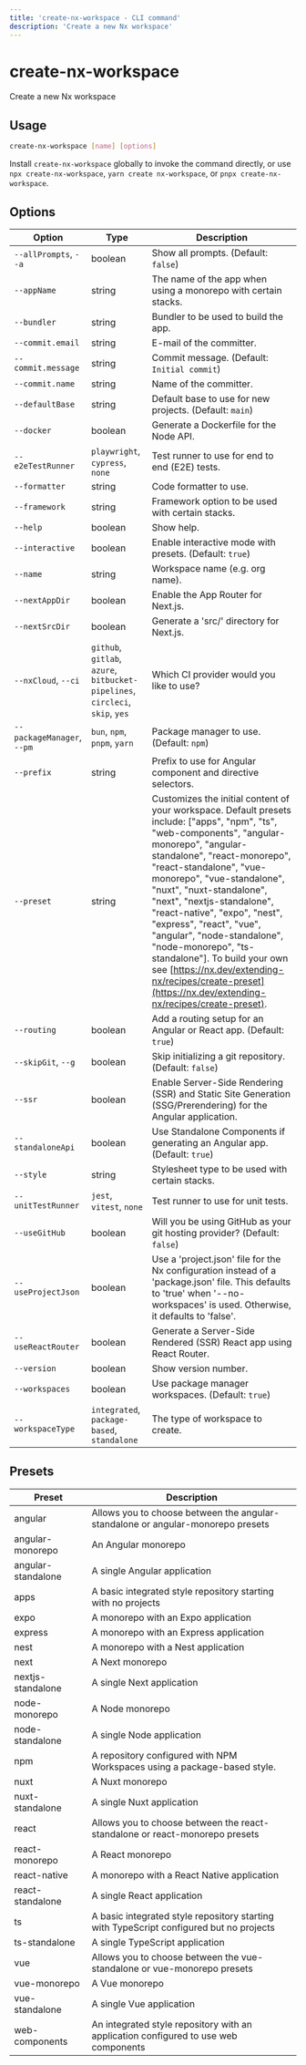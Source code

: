 ```yaml
---
title: 'create-nx-workspace - CLI command'
description: 'Create a new Nx workspace'
---
```


# create-nx-workspace

Create a new Nx workspace

## Usage

```bash
create-nx-workspace [name] [options]
```

Install `create-nx-workspace` globally to invoke the command directly, or use `npx create-nx-workspace`, `yarn create nx-workspace`, or `pnpx create-nx-workspace`.

## Options

| Option                     | Type                                                                          | Description                                                                                                                                                                                                                                                                                                                                                                                                                                                                                                                                            |
| -------------------------- | ----------------------------------------------------------------------------- | ------------------------------------------------------------------------------------------------------------------------------------------------------------------------------------------------------------------------------------------------------------------------------------------------------------------------------------------------------------------------------------------------------------------------------------------------------------------------------------------------------------------------------------------------------ |
| `--allPrompts`, `--a`      | boolean                                                                       | Show all prompts. (Default: `false`)                                                                                                                                                                                                                                                                                                                                                                                                                                                                                                                   |
| `--appName`                | string                                                                        | The name of the app when using a monorepo with certain stacks.                                                                                                                                                                                                                                                                                                                                                                                                                                                                                         |
| `--bundler`                | string                                                                        | Bundler to be used to build the app.                                                                                                                                                                                                                                                                                                                                                                                                                                                                                                                   |
| `--commit.email`           | string                                                                        | E-mail of the committer.                                                                                                                                                                                                                                                                                                                                                                                                                                                                                                                               |
| `--commit.message`         | string                                                                        | Commit message. (Default: `Initial commit`)                                                                                                                                                                                                                                                                                                                                                                                                                                                                                                            |
| `--commit.name`            | string                                                                        | Name of the committer.                                                                                                                                                                                                                                                                                                                                                                                                                                                                                                                                 |
| `--defaultBase`            | string                                                                        | Default base to use for new projects. (Default: `main`)                                                                                                                                                                                                                                                                                                                                                                                                                                                                                                |
| `--docker`                 | boolean                                                                       | Generate a Dockerfile for the Node API.                                                                                                                                                                                                                                                                                                                                                                                                                                                                                                                |
| `--e2eTestRunner`          | `playwright`, `cypress`, `none`                                               | Test runner to use for end to end (E2E) tests.                                                                                                                                                                                                                                                                                                                                                                                                                                                                                                         |
| `--formatter`              | string                                                                        | Code formatter to use.                                                                                                                                                                                                                                                                                                                                                                                                                                                                                                                                 |
| `--framework`              | string                                                                        | Framework option to be used with certain stacks.                                                                                                                                                                                                                                                                                                                                                                                                                                                                                                       |
| `--help`                   | boolean                                                                       | Show help.                                                                                                                                                                                                                                                                                                                                                                                                                                                                                                                                             |
| `--interactive`            | boolean                                                                       | Enable interactive mode with presets. (Default: `true`)                                                                                                                                                                                                                                                                                                                                                                                                                                                                                                |
| `--name`                   | string                                                                        | Workspace name (e.g. org name).                                                                                                                                                                                                                                                                                                                                                                                                                                                                                                                        |
| `--nextAppDir`             | boolean                                                                       | Enable the App Router for Next.js.                                                                                                                                                                                                                                                                                                                                                                                                                                                                                                                     |
| `--nextSrcDir`             | boolean                                                                       | Generate a 'src/' directory for Next.js.                                                                                                                                                                                                                                                                                                                                                                                                                                                                                                               |
| `--nxCloud`, `--ci`        | `github`, `gitlab`, `azure`, `bitbucket-pipelines`, `circleci`, `skip`, `yes` | Which CI provider would you like to use?                                                                                                                                                                                                                                                                                                                                                                                                                                                                                                               |
| `--packageManager`, `--pm` | `bun`, `npm`, `pnpm`, `yarn`                                                  | Package manager to use. (Default: `npm`)                                                                                                                                                                                                                                                                                                                                                                                                                                                                                                               |
| `--prefix`                 | string                                                                        | Prefix to use for Angular component and directive selectors.                                                                                                                                                                                                                                                                                                                                                                                                                                                                                           |
| `--preset`                 | string                                                                        | Customizes the initial content of your workspace. Default presets include: ["apps", "npm", "ts", "web-components", "angular-monorepo", "angular-standalone", "react-monorepo", "react-standalone", "vue-monorepo", "vue-standalone", "nuxt", "nuxt-standalone", "next", "nextjs-standalone", "react-native", "expo", "nest", "express", "react", "vue", "angular", "node-standalone", "node-monorepo", "ts-standalone"]. To build your own see [https://nx.dev/extending-nx/recipes/create-preset](https://nx.dev/extending-nx/recipes/create-preset). |
| `--routing`                | boolean                                                                       | Add a routing setup for an Angular or React app. (Default: `true`)                                                                                                                                                                                                                                                                                                                                                                                                                                                                                     |
| `--skipGit`, `--g`         | boolean                                                                       | Skip initializing a git repository. (Default: `false`)                                                                                                                                                                                                                                                                                                                                                                                                                                                                                                 |
| `--ssr`                    | boolean                                                                       | Enable Server-Side Rendering (SSR) and Static Site Generation (SSG/Prerendering) for the Angular application.                                                                                                                                                                                                                                                                                                                                                                                                                                          |
| `--standaloneApi`          | boolean                                                                       | Use Standalone Components if generating an Angular app. (Default: `true`)                                                                                                                                                                                                                                                                                                                                                                                                                                                                              |
| `--style`                  | string                                                                        | Stylesheet type to be used with certain stacks.                                                                                                                                                                                                                                                                                                                                                                                                                                                                                                        |
| `--unitTestRunner`         | `jest`, `vitest`, `none`                                                      | Test runner to use for unit tests.                                                                                                                                                                                                                                                                                                                                                                                                                                                                                                                     |
| `--useGitHub`              | boolean                                                                       | Will you be using GitHub as your git hosting provider? (Default: `false`)                                                                                                                                                                                                                                                                                                                                                                                                                                                                              |
| `--useProjectJson`         | boolean                                                                       | Use a 'project.json' file for the Nx configuration instead of a 'package.json' file. This defaults to 'true' when '--no-workspaces' is used. Otherwise, it defaults to 'false'.                                                                                                                                                                                                                                                                                                                                                                        |
| `--useReactRouter`         | boolean                                                                       | Generate a Server-Side Rendered (SSR) React app using React Router.                                                                                                                                                                                                                                                                                                                                                                                                                                                                                    |
| `--version`                | boolean                                                                       | Show version number.                                                                                                                                                                                                                                                                                                                                                                                                                                                                                                                                   |
| `--workspaces`             | boolean                                                                       | Use package manager workspaces. (Default: `true`)                                                                                                                                                                                                                                                                                                                                                                                                                                                                                                      |
| `--workspaceType`          | `integrated`, `package-based`, `standalone`                                   | The type of workspace to create.                                                                                                                                                                                                                                                                                                                                                                                                                                                                                                                       |

## Presets

| Preset             | Description                                                                             |
| ------------------ | --------------------------------------------------------------------------------------- |
| angular            | Allows you to choose between the angular-standalone or angular-monorepo presets         |
| angular-monorepo   | An Angular monorepo                                                                     |
| angular-standalone | A single Angular application                                                            |
| apps               | A basic integrated style repository starting with no projects                           |
| expo               | A monorepo with an Expo application                                                     |
| express            | A monorepo with an Express application                                                  |
| nest               | A monorepo with a Nest application                                                      |
| next               | A Next monorepo                                                                         |
| nextjs-standalone  | A single Next application                                                               |
| node-monorepo      | A Node monorepo                                                                         |
| node-standalone    | A single Node application                                                               |
| npm                | A repository configured with NPM Workspaces using a package-based style.                |
| nuxt               | A Nuxt monorepo                                                                         |
| nuxt-standalone    | A single Nuxt application                                                               |
| react              | Allows you to choose between the react-standalone or react-monorepo presets             |
| react-monorepo     | A React monorepo                                                                        |
| react-native       | A monorepo with a React Native application                                              |
| react-standalone   | A single React application                                                              |
| ts                 | A basic integrated style repository starting with TypeScript configured but no projects |
| ts-standalone      | A single TypeScript application                                                         |
| vue                | Allows you to choose between the vue-standalone or vue-monorepo presets                 |
| vue-monorepo       | A Vue monorepo                                                                          |
| vue-standalone     | A single Vue application                                                                |
| web-components     | An integrated style repository with an application configured to use web components     |
